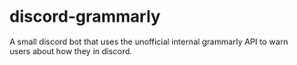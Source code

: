 # discord-grammarly
A small discord bot that uses the unofficial internal grammarly API to warn users about how they in discord.
